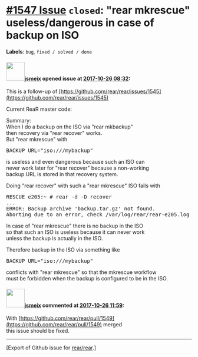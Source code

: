 [\#1547 Issue](https://github.com/rear/rear/issues/1547) `closed`: "rear mkrescue" useless/dangerous in case of backup on ISO
=============================================================================================================================

**Labels**: `bug`, `fixed / solved / done`

#### <img src="https://avatars.githubusercontent.com/u/1788608?u=925fc54e2ce01551392622446ece427f51e2f0ce&v=4" width="50">[jsmeix](https://github.com/jsmeix) opened issue at [2017-10-26 08:32](https://github.com/rear/rear/issues/1547):

This is a follow-up of
[https://github.com/rear/rear/issues/1545](https://github.com/rear/rear/issues/1545)

Current ReaR master code:

Summary:  
When I do a backup on the ISO via "rear mkbackup"  
then recovery via "rear recover" works.  
But "rear mkrescue" with

<pre>
BACKUP_URL="iso:///mybackup"
</pre>

is useless and even dangerous because such an ISO can  
never work later for "rear recover" because a non-working  
backup URL is stored in that recovery system.

Doing "rear recover" with such a "rear mkrescue" ISO fails with

<pre>
RESCUE e205:~ # rear -d -D recover
...
ERROR: Backup archive 'backup.tar.gz' not found.
Aborting due to an error, check /var/log/rear/rear-e205.log for details
</pre>

In case of "rear mkrescue" there is no backup in the ISO  
so that such an ISO is useless because it can never work  
unless the backup is actually in the ISO.

Therefore backup in the ISO via something like

<pre>
BACKUP_URL="iso:///mybackup"
</pre>

conflicts with "rear mkrescue" so that the mkrescue workflow  
must be forbidden when the backup is configured to be in the ISO.

#### <img src="https://avatars.githubusercontent.com/u/1788608?u=925fc54e2ce01551392622446ece427f51e2f0ce&v=4" width="50">[jsmeix](https://github.com/jsmeix) commented at [2017-10-26 11:59](https://github.com/rear/rear/issues/1547#issuecomment-339643005):

With
[https://github.com/rear/rear/pull/1549](https://github.com/rear/rear/pull/1549)
merged  
this issue should be fixed.

------------------------------------------------------------------------

\[Export of Github issue for
[rear/rear](https://github.com/rear/rear).\]

